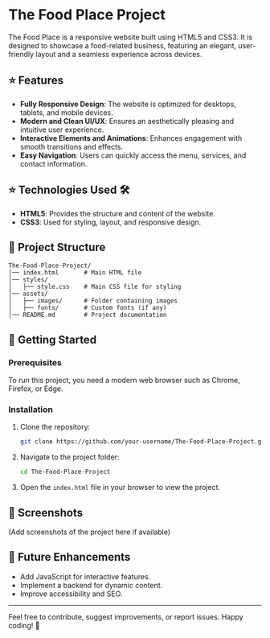 # The Food Place Project

The Food Place is a responsive website built using HTML5 and CSS3. It is designed to showcase a food-related business, featuring an elegant, user-friendly layout and a seamless experience across devices.

## ⭐ Features
- **Fully Responsive Design**: The website is optimized for desktops, tablets, and mobile devices.
- **Modern and Clean UI/UX**: Ensures an aesthetically pleasing and intuitive user experience.
- **Interactive Elements and Animations**: Enhances engagement with smooth transitions and effects.
- **Easy Navigation**: Users can quickly access the menu, services, and contact information.

## ⭐ Technologies Used 🛠️
- **HTML5**: Provides the structure and content of the website.
- **CSS3**: Used for styling, layout, and responsive design.

## 📂 Project Structure
```
The-Food-Place-Project/
│── index.html       # Main HTML file
│── styles/
│   ├── style.css    # Main CSS file for styling
│── assets/
│   ├── images/      # Folder containing images
│   ├── fonts/       # Custom fonts (if any)
│── README.md        # Project documentation
```

## 🚀 Getting Started
### Prerequisites
To run this project, you need a modern web browser such as Chrome, Firefox, or Edge.

### Installation
1. Clone the repository:
   ```bash
   git clone https://github.com/your-username/The-Food-Place-Project.git
   ```
2. Navigate to the project folder:
   ```bash
   cd The-Food-Place-Project
   ```
3. Open the `index.html` file in your browser to view the project.

## 📸 Screenshots
(Add screenshots of the project here if available)

## 🎯 Future Enhancements
- Add JavaScript for interactive features.
- Implement a backend for dynamic content.
- Improve accessibility and SEO.


---
Feel free to contribute, suggest improvements, or report issues. Happy coding! 🚀


